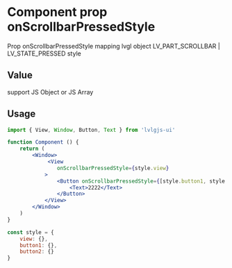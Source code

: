 # Component prop onScrollbarPressedStyle

Prop onScrollbarPressedStyle mapping lvgl object LV_PART_SCROLLBAR | LV_STATE_PRESSED style

## Value
support JS Object or JS Array

## Usage
```jsx
import { View, Window, Button, Text } from 'lvlgjs-ui'

function Component () {
    return (
        <Window>
             <View
                onScrollbarPressedStyle={style.view}
            >
                <Button onScrollbarPressedStyle={[style.button1, style.button2]}>
                    <Text>2222</Text>
                </Button>
            </View>
        </Window>
    )
}

const style = {
    view: {},
    button1: {},
    button2: {}
}
```